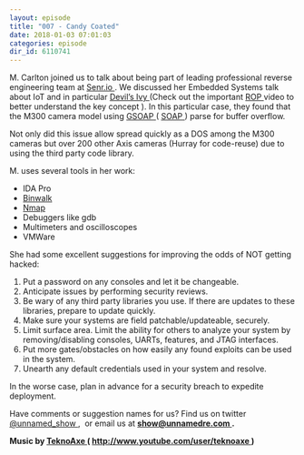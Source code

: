 ```yaml
---
layout: episode
title: "007 - Candy Coated"
date: 2018-01-03 07:01:03
categories: episode
dir_id: 6110741
---
```

<p>
 <span style="font-weight: 400;">
  M. Carlton joined us to talk about being part of leading professional reverse engineering team at
 </span>
 <a href="http://senr.io/">
  <span style="font-weight: 400;">
   Senr.io
  </span>
 </a>
 <span style="font-weight: 400;">
  . We discussed her Embedded Systems talk about IoT and in particular
 </span>
 <a href="http://blog.senr.io/devilsivy.html">
  <span style="font-weight: 400;">
   Devil’s Ivy
  </span>
 </a>
 <span style="font-weight: 400;">
  (Check out the important
 </span>
 <a href="https://en.wikipedia.org/wiki/Return-oriented_programming">
  <span style="font-weight: 400;">
   ROP
  </span>
 </a>
 <span style="font-weight: 400;">
  video to better understand the key concept ). In this particular case, they found that the M300 camera model using
 </span>
 <a href="https://en.wikipedia.org/wiki/GSOAP">
  <span style="font-weight: 400;">
   GSOAP
  </span>
 </a>
 <span style="font-weight: 400;">
  (
 </span>
 <a href="https://en.wikipedia.org/wiki/SOAP">
  <span style="font-weight: 400;">
   SOAP
  </span>
 </a>
 <span style="font-weight: 400;">
  ) parse for buffer overflow.
 </span>
</p>
<p>
 <span style="font-weight: 400;">
  Not only did this issue allow spread quickly as a DOS among the M300 cameras but over 200 other Axis cameras (Hurray for code-reuse) due to using the third party code library.
 </span>
</p>
<p>
 <span style="font-weight: 400;">
  M. uses several tools in her work:
 </span>
</p>
<ul>
 <li style="font-weight: 400;">
  <span style="font-weight: 400;">
   IDA Pro
  </span>
 </li>
 <li style="font-weight: 400;">
  <a href="https://tools.kali.org/forensics/binwalk">
   <span style="font-weight: 400;">
    Binwalk
   </span>
  </a>
 </li>
 <li style="font-weight: 400;">
  <a href="https://en.wikipedia.org/wiki/Nmap">
   <span style="font-weight: 400;">
    Nmap
   </span>
  </a>
 </li>
 <li style="font-weight: 400;">
  <span style="font-weight: 400;">
   Debuggers like gdb
  </span>
 </li>
 <li style="font-weight: 400;">
  <span style="font-weight: 400;">
   Multimeters and oscilloscopes
  </span>
 </li>
 <li style="font-weight: 400;">
  <span style="font-weight: 400;">
   VMWare
  </span>
 </li>
</ul>
<p>
 <span style="font-weight: 400;">
  She had some excellent suggestions for improving the odds of NOT getting hacked:
 </span>
</p>
<ol>
 <li style="font-weight: 400;">
  <span style="font-weight: 400;">
   Put a password on any consoles and let it be changeable.
  </span>
 </li>
 <li style="font-weight: 400;">
  <span style="font-weight: 400;">
   Anticipate issues by performing security reviews.
  </span>
 </li>
 <li style="font-weight: 400;">
  <span style="font-weight: 400;">
   Be wary of any third party libraries you use. If there are updates to these libraries, prepare to update quickly.
  </span>
 </li>
 <li style="font-weight: 400;">
  <span style="font-weight: 400;">
   Make sure your systems are field patchable/updateable, securely.
  </span>
 </li>
 <li style="font-weight: 400;">
  <span style="font-weight: 400;">
   Limit surface area. Limit the ability for others to analyze your system by removing/disabling consoles, UARTs, features, and JTAG interfaces.
  </span>
 </li>
 <li style="font-weight: 400;">
  <span style="font-weight: 400;">
   Put more gates/obstacles on how easily any found exploits can be used in the system.
  </span>
 </li>
 <li style="font-weight: 400;">
  <span style="font-weight: 400;">
   Unearth any default credentials used in your system and resolve.
  </span>
 </li>
</ol>
<p>
 <span style="font-weight: 400;">
  In the worse case, plan in advance for a security breach to expedite deployment.
 </span>
</p>
<p>
 <span style="font-weight: 400;">
  Have comments or suggestion names for us? Find us on twitter
 </span>
 <a href="https://twitter.com/unnamed_show">
  <span style="font-weight: 400;">
   @unnamed_show
  </span>
 </a>
 <span style="font-weight: 400;">
  ,  or email us at
 </span>
 <a href="mailto:show@unnamedre.com">
  <strong>
   show@unnamedre.com
  </strong>
 </a>
 <strong>
  .
 </strong>
</p>
<p>
 <strong>
  Music by
 </strong>
 <a href="http://www.teknoaxe.com">
  <strong>
   TeknoAxe
  </strong>
 </a>
 <strong>
  (
 </strong>
 <a href="http://www.youtube.com/user/teknoaxe">
  <strong>
   http://www.youtube.com/user/teknoaxe
  </strong>
 </a>
 <strong>
  )
 </strong>
</p>
